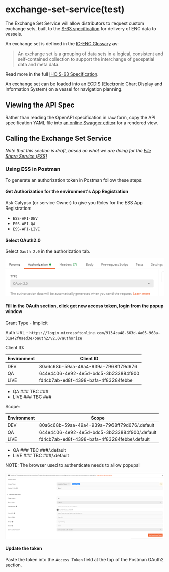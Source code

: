 # exchange-set-service(test)

The Exchange Set Service will allow distributors to request custom exchange sets, built to the [S-63 specification](https://en.wikipedia.org/wiki/S-63_(encryption_standard)) for delivery of ENC data to vessels.

An exchange set is defined in the [IC-ENC Glossary](http://www.ic-enc.org/Glossary.html) as:

> An exchange set is a grouping of data sets in a logical, consistent and self-contained collection to support the interchange of geospatial data and meta data.

Read more in the full [IHO S-63 Specification](https://iho.int/uploads/user/Services%20and%20Standards/ENC_ECDIS/data_protection/S-63_e1.2.0_EN_Jan2015.pdf).

An exchange set can be loaded into an ECDIS (Electronic Chart Display and Information System) on a vessel for navigation planning.

## Viewing the API Spec

Rather than reading the OpenAPI specification in raw form, copy the API specification YAML file into [an online Swagger editor](https://editor.swagger.io/) for a rendered view.

## Calling the Exchange Set Service

*Note that this section is draft, based on what we are doing for the [File Share Service (FSS)](https://github.com/UKHO/file-share-service/)*

### Using ESS in Postman

To generate an authorization token in Postman follow these steps:

#### Get Authorization for the environment's App Registration

Ask Calypso (or service Owner) to give you Roles for the ESS App Registration:

* `ESS-API-DEV`
* `ESS-API-QA`
* `ESS-API-LIVE`

#### Select OAuth2.0

Select `Oauth 2.0` in the authorization tab.

![OAuth2 Postman Section](/Documentation/Images/PostmanAuthTabOauth.PNG)

#### Fill in the OAuth section, click get new access token, login from the popup window

Grant Type - Implicit

Auth URL - `https://login.microsoftonline.com/9134ca48-663d-4a05-968a-31a42f0aed3e/oauth2/v2.0/authorize`

Client ID:

| Environment | Client ID |
| -- | -- |
| DEV | 80a6c68b-59aa-49a4-939a-7968ff79d676 |
| QA | 644e4406-4e92-4e5d-bdc5-3b233884f900 |
| LIVE | fd4cb7ab-ed8f-4398-bafa-4f83284febbe |
* QA ### TBC ###
* LIVE ### TBC ###

Scope:

| Environment | Scope |
| -- | -- |
| DEV | 80a6c68b-59aa-49a4-939a-7968ff79d676/.default |
| QA | 644e4406-4e92-4e5d-bdc5-3b233884f900/.default |
| LIVE | fd4cb7ab-ed8f-4398-bafa-4f83284febbe/.default |
* QA ### TBC ###/.default
* LIVE ### TBC ###/.default

NOTE: The browser used to authenticate needs to allow popups!

![OAuth2 Postman Section](/Documentation/Images/PostmanAuthTabOauthDetails.PNG)

#### Update the token

Paste the token into the `Access Token` field at the top of the Postman OAuth2 section.
